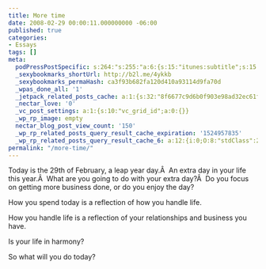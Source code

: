 ```yaml
---
title: More time
date: 2008-02-29 00:00:11.000000000 -06:00
published: true
categories:
- Essays
tags: []
meta:
  podPressPostSpecific: s:264:"s:255:"a:6:{s:15:"itunes:subtitle";s:15:"##PostExcerpt##";s:14:"itunes:summary";s:15:"##PostExcerpt##";s:15:"itunes:keywords";s:17:"##WordPressCats##";s:13:"itunes:author";s:10:"##Global##";s:15:"itunes:explicit";s:7:"Default";s:12:"itunes:block";s:7:"Default";}";";
  _sexybookmarks_shortUrl: http://b2l.me/4ykkb
  _sexybookmarks_permaHash: ca3f93b682fa120d410a93114d9fa70d
  _wpas_done_all: '1'
  _jetpack_related_posts_cache: a:1:{s:32:"8f6677c9d6b0f903e98ad32ec61f8deb";a:2:{s:7:"expires";i:1457827602;s:7:"payload";a:3:{i:0;a:1:{s:2:"id";i:968;}i:1;a:1:{s:2:"id";i:276;}i:2;a:1:{s:2:"id";i:662;}}}}
  _nectar_love: '0'
  _vc_post_settings: a:1:{s:10:"vc_grid_id";a:0:{}}
  _wp_rp_image: empty
  nectar_blog_post_view_count: '150'
  _wp_rp_related_posts_query_result_cache_expiration: '1524957835'
  _wp_rp_related_posts_query_result_cache_6: a:12:{i:0;O:8:"stdClass":2:{s:7:"post_id";s:4:"2330";s:5:"score";s:17:"55.66081247414538";}i:1;O:8:"stdClass":2:{s:7:"post_id";s:4:"1160";s:5:"score";s:18:"40.012111764596376";}i:2;O:8:"stdClass":2:{s:7:"post_id";s:3:"290";s:5:"score";s:18:"40.012111764596376";}i:3;O:8:"stdClass":2:{s:7:"post_id";s:3:"411";s:5:"score";s:17:"37.88254040144021";}i:4;O:8:"stdClass":2:{s:7:"post_id";s:3:"817";s:5:"score";s:17:"36.46474088135896";}i:5;O:8:"stdClass":2:{s:7:"post_id";s:3:"234";s:5:"score";s:16:"36.4294724112418";}i:6;O:8:"stdClass":2:{s:7:"post_id";s:2:"49";s:5:"score";s:16:"36.4294724112418";}i:7;O:8:"stdClass":2:{s:7:"post_id";s:3:"328";s:5:"score";s:17:"34.34009066731444";}i:8;O:8:"stdClass":2:{s:7:"post_id";s:4:"1483";s:5:"score";s:18:"34.251705944871645";}i:9;O:8:"stdClass":2:{s:7:"post_id";s:3:"382";s:5:"score";s:18:"34.251705944871645";}i:10;O:8:"stdClass":2:{s:7:"post_id";s:3:"369";s:5:"score";s:18:"34.251705944871645";}i:11;O:8:"stdClass":2:{s:7:"post_id";s:3:"348";s:5:"score";s:18:"34.251705944871645";}}
permalink: "/more-time/"
---
```

Today is the 29th of February, a leap year day.Â  An extra day in your life this year.Â  What are you going to do with your extra day?Â  Do you focus on getting more business done, or do you enjoy the day?

How you spend today is a reflection of how you handle life.

How you handle life is a reflection of your relationships and business you have.

Is your life in harmony?

So what will you do today?</p>
